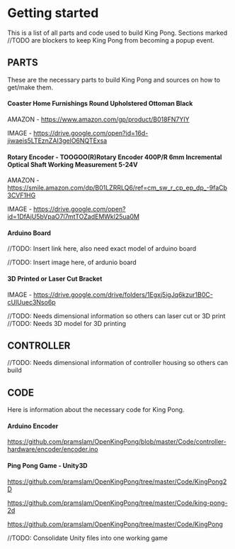 # Getting started
This is a list of all parts and code used to build King Pong. Sections marked //TODO are blockers to keep King Pong from becoming a popup event.

## PARTS
These are the necessary parts to build King Pong and sources on how to get/make them.

#### Coaster Home Furnishings Round Upholstered Ottoman Black

AMAZON - https://www.amazon.com/gp/product/B018FN7YIY

IMAGE - https://drive.google.com/open?id=16d-jiwaeis5LTEznZAI3gelO6NQTExsa

#### Rotary Encoder - TOOGOO(R)Rotary Encoder 400P/R 6mm Incremental Optical Shaft Working Measurement 5-24V

AMAZON - https://smile.amazon.com/dp/B01LZRRLQ6/ref=cm_sw_r_cp_ep_dp_-9faCb3CVF1HG

IMAGE - https://drive.google.com/open?id=1DfAjU5bVpaO7l7mtTOZadEMWkl25ua0M

#### Arduino Board

//TODO: Insert link here, also need exact model of arduino board

//TODO: Insert image here, of ardunio board

#### 3D Printed or Laser Cut Bracket

IMAGE - https://drive.google.com/drive/folders/1Egxj5igJq6kzur1B0C-cUlUuec3Nso6p

//TODO: Needs dimensional information so others can laser cut or 3D print
//TODO: Needs 3D model for 3D printing

## CONTROLLER

//TODO: Needs dimensional information of controller housing so others can build

## CODE
Here is information about the necessary code for King Pong.

#### Arduino Encoder

https://github.com/pramslam/OpenKingPong/blob/master/Code/controller-hardware/encoder/encoder.ino

#### Ping Pong Game - Unity3D

https://github.com/pramslam/OpenKingPong/tree/master/Code/KingPong2D

https://github.com/pramslam/OpenKingPong/tree/master/Code/king-pong-2d

https://github.com/pramslam/OpenKingPong/tree/master/Code/KingPong

//TODO: Consolidate Unity files into one working game

